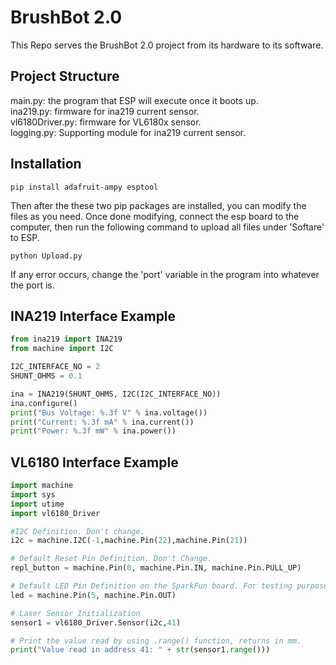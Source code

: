 # BrushBot 2.0

This Repo serves the BrushBot 2.0 project from its hardware to its software.

## Project Structure
main.py: the program that ESP will execute once it boots up.\
ina219.py: firmware for ina219 current sensor.\
vl6180Driver.py: firmware for VL6180x sensor.\
logging.py: Supporting module for ina219 current sensor.

## Installation
    pip install adafruit-ampy esptool
Then after the these two pip packages are installed, you can modify the files as you need. Once done modifying, connect the esp board to the computer, then run the following command to upload all files under 'Softare' to ESP.

    python Upload.py
If any error occurs, change the 'port' variable in the program into whatever the port is.



## INA219 Interface Example

```python
from ina219 import INA219
from machine import I2C

I2C_INTERFACE_NO = 2
SHUNT_OHMS = 0.1

ina = INA219(SHUNT_OHMS, I2C(I2C_INTERFACE_NO))
ina.configure()
print("Bus Voltage: %.3f V" % ina.voltage())
print("Current: %.3f mA" % ina.current())
print("Power: %.3f mW" % ina.power())
```

## VL6180 Interface Example

```python
import machine
import sys
import utime
import vl6180_Driver

#I2C Definition. Don't change.
i2c = machine.I2C(-1,machine.Pin(22),machine.Pin(21))

# Default Reset Pin Definition. Don't Change.
repl_button = machine.Pin(0, machine.Pin.IN, machine.Pin.PULL_UP)

# Default LED Pin Definition on the SparkFun board. For testing purposes.
led = machine.Pin(5, machine.Pin.OUT)

# Laser Sensor Initialization
sensor1 = vl6180_Driver.Sensor(i2c,41)

# Print the value read by using .range() function, returns in mm.
print("Value read in address 41: " + str(sensor1.range()))
```